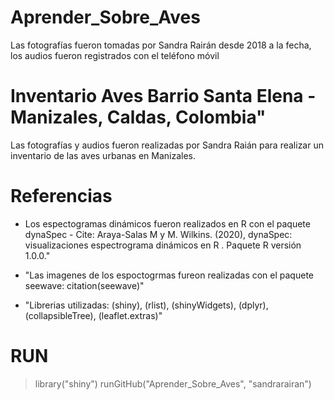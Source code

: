# Aprender_Sobre_Aves
Las fotografías fueron tomadas por Sandra Rairán desde 2018 a la fecha, los audios fueron registrados con el teléfono móvil

# Inventario Aves Barrio Santa Elena - Manizales, Caldas, Colombia"
Las fotografías y audios fueron realizadas por Sandra Raián para realizar un inventario de las aves urbanas en Manizales.

# Referencias

* Los espectogramas dinámicos fueron realizados en R con el paquete dynaSpec - Cite:
Araya-Salas M y M. Wilkins. (2020), dynaSpec: visualizaciones espectrograma dinámicos en R . Paquete R versión 1.0.0."

* "Las imagenes de los espoctogrmas fureon realizadas con el paquete seewave:  citation(seewave)"

* "Librerias utilizadas:  (shiny), 
                         (rlist),
                         (shinyWidgets),
                         (dplyr),
                         (collapsibleTree), 
                         (leaflet.extras)"

# RUN

> library("shiny")
> runGitHub("Aprender_Sobre_Aves", "sandrarairan")
